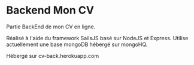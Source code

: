 # Backend Mon CV

Partie BackEnd de mon CV en ligne.

Réalisé à l'aide du framework SailsJS basé sur NodeJS et Express. Utilise actuellement une base mongoDB hébergé sur mongoHQ.

Hébergé sur cv-back.herokuapp.com


